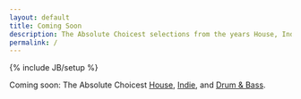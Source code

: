 ```yaml
---
layout: default
title: Coming Soon
description: The Absolute Choicest selections from the years House, Indie, Drum & Bass.
permalink: /
---
```

{% include JB/setup %}

<div class="container">
    <div class="row">
        <div class="col-sm-12 col-md-10 col-md-push-1 col-lg-8 col-lg-push-2">
            <div class="post-full">
                <p class="mega">Coming soon: The Absolute Choicest <a href="/house/">House</a>, <a href="/indie/">Indie</a>, and <a href="/drum-and-bass/">Drum & Bass</a>.</p>
            </div>
        </div>
    </div>
</div>